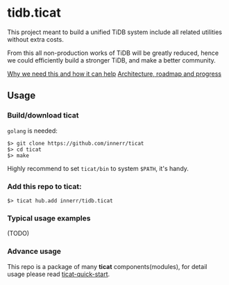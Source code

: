 # tidb.ticat
This project meant to build a unified TiDB system include all related utilities without extra costs.

From this all non-production works of TiDB will be greatly reduced,
hence we could efficiently build a stronger TiDB, and make a better community.

[Why we need this and how it can help](./why-we-need-this-and-how-it-can-help.md)
[Architecture, roadmap and progress](./architecture-roadmap-progress.md)

## Usage

### Build/download ticat
`golang` is needed:
```
$> git clone https://github.com/innerr/ticat
$> cd ticat
$> make
```
Highly recommend to set `ticat/bin` to system `$PATH`, it's handy.

### Add this repo to ticat:
```
$> ticat hub.add innerr/tidb.ticat
```

### Typical usage examples
(TODO)

### Advance usage
This repo is a package of many **ticat** components(modules),
for detail usage please read [ticat-quick-start](https://github.com/innerr/ticat/blob/main/README.md).
